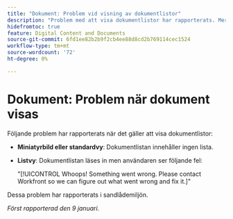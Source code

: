 ```yaml
---
title: "Dokument: Problem vid visning av dokumentlistor"
description: "Problem med att visa dokumentlistor har rapporterats. Mer information finns i den här artikeln."
hidefromtoc: true
feature: Digital Content and Documents
source-git-commit: 6fd1ee82b2b9f2cb4ee88d8cd2b769114cec1524
workflow-type: tm+mt
source-wordcount: '72'
ht-degree: 0%

---
```



# Dokument: Problem när dokument visas

Följande problem har rapporterats när det gäller att visa dokumentlistor:

* **Miniatyrbild eller standardvy**: Dokumentlistan innehåller ingen lista.
* **Listvy**: Dokumentlistan läses in men användaren ser följande fel:

  &quot;[!UICONTROL Whoops! Something went wrong. Please contact Workfront so we can figure out what went wrong and fix it.]&quot;

Dessa problem har rapporterats i sandlådemiljön.

_Först rapporterad den 9 januari._
